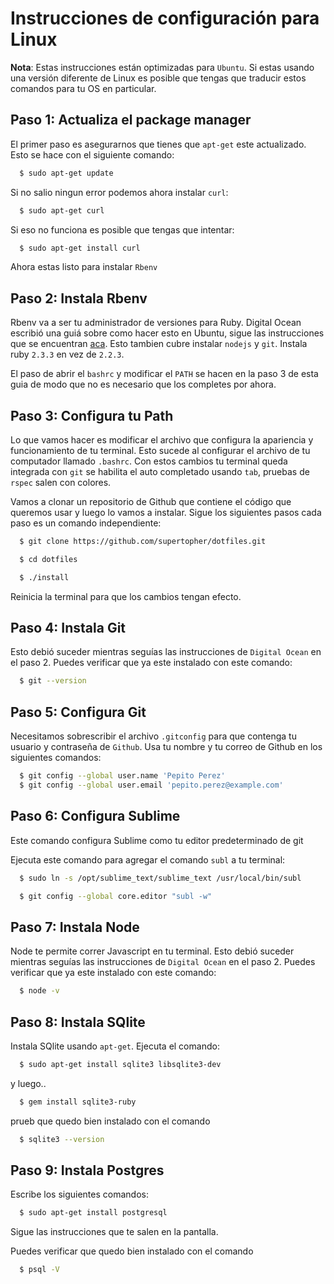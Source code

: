 # Instrucciones de configuración para Linux

**Nota**: Estas instrucciones están optimizadas para `Ubuntu`. Si estas usando una versión diferente de Linux es posible que tengas que traducir estos comandos para tu OS en particular.

## Paso 1: Actualiza el package manager

El primer paso es asegurarnos que tienes que `apt-get` este actualizado. Esto se hace con el siguiente comando:

```bash
  $ sudo apt-get update
```

Si no salio ningun error podemos ahora instalar `curl`:

```bash
  $ sudo apt-get curl
```

Si eso no funciona es posible que tengas que intentar:

```bash
  $ sudo apt-get install curl
```

Ahora estas listo para instalar `Rbenv`

## Paso 2: Instala Rbenv

Rbenv va a ser tu administrador de versiones para Ruby. Digital Ocean escribió una guiá sobre como hacer esto en Ubuntu, sigue las instrucciones que se encuentran [aca](https://www.digitalocean.com/community/tutorials/how-to-install-ruby-on-rails-with-rbenv-on-ubuntu-14-04). Esto tambien cubre instalar `nodejs` y `git`. Instala ruby `2.3.3` en vez de `2.2.3`.

El paso de abrir el `bashrc` y modificar el `PATH` se hacen en la paso 3 de esta guia de modo que no es necesario que los completes por ahora.


## Paso 3: Configura tu Path

Lo que vamos hacer es modificar el archivo que configura la apariencia y funcionamiento de tu terminal. Esto sucede al configurar el archivo de tu computador llamado `.bashrc`. Con estos cambios tu terminal queda integrada con `git` se habilita el auto completado usando `tab`, pruebas de `rspec` salen con colores.

Vamos a clonar un repositorio de Github que contiene el código que queremos usar y luego lo vamos a instalar. Sigue los siguientes pasos cada paso es un comando independiente:

```bash
  $ git clone https://github.com/supertopher/dotfiles.git
```

```bash
  $ cd dotfiles
```

```bash
  $ ./install
```

Reinicia la terminal para que los cambios tengan efecto.

## Paso 4: Instala Git

Esto debió suceder mientras seguías las instrucciones de `Digital Ocean` en el paso 2. Puedes verificar que ya este instalado con este comando:

```bash
  $ git --version
```

## Paso 5: Configura Git

Necesitamos sobrescribir el archivo `.gitconfig` para que contenga tu usuario y contraseña de `Github`. Usa tu nombre y tu correo de Github en los siguientes comandos:

```bash
  $ git config --global user.name 'Pepito Perez'
  $ git config --global user.email 'pepito.perez@example.com'
```

## Paso 6: Configura Sublime

Este comando configura Sublime como tu editor predeterminado de git

Ejecuta este comando para agregar el comando `subl` a tu terminal:

```bash
  $ sudo ln -s /opt/sublime_text/sublime_text /usr/local/bin/subl
```

```bash
  $ git config --global core.editor "subl -w"
```

## Paso 7: Instala Node

Node te permite correr Javascript en tu terminal. Esto debió suceder mientras seguías las instrucciones de `Digital Ocean` en el paso 2. Puedes verificar que ya este instalado con este comando:

```bash
  $ node -v
```

## Paso 8: Instala SQlite

Instala SQlite usando `apt-get`. Ejecuta el comando:

```bash
  $ sudo apt-get install sqlite3 libsqlite3-dev
```

y luego..

```bash
  $ gem install sqlite3-ruby
```

prueb que quedo bien instalado con el comando

```bash
  $ sqlite3 --version
```

## Paso 9: Instala Postgres

Escribe los siguientes comandos:

```bash
  $ sudo apt-get install postgresql
```

Sigue las instrucciones que te salen en la pantalla.

Puedes verificar que quedo bien instalado con el comando

```bash
  $ psql -V
```
